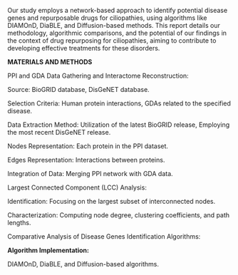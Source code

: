 Our study employs a network-based approach to identify potential disease genes and repurposable drugs for ciliopathies, using algorithms like DIAMOnD, DiaBLE, and Diffusion-based methods. This report details our methodology, algorithmic comparisons, and the potential of our findings in the context of drug repurposing for ciliopathies, aiming to contribute to developing effective treatments for these disorders.

**MATERIALS AND METHODS**

PPI and GDA Data Gathering and Interactome Reconstruction:


Source: BioGRID database, DisGeNET database.

Selection Criteria: Human protein interactions, GDAs related to the specified disease.

Data Extraction Method: Utilization of the latest BioGRID release, Employing the most recent DisGeNET release.

Nodes Representation: Each protein in the PPI dataset.

Edges Representation: Interactions between proteins.

Integration of Data: Merging PPI network with GDA data.

Largest Connected Component (LCC) Analysis:

Identification: Focusing on the largest subset of interconnected nodes.

Characterization: Computing node degree, clustering coefficients, and path lengths.

Comparative Analysis of Disease Genes Identification Algorithms:

**Algorithm Implementation:**

DIAMOnD, DiaBLE, and Diffusion-based algorithms.


